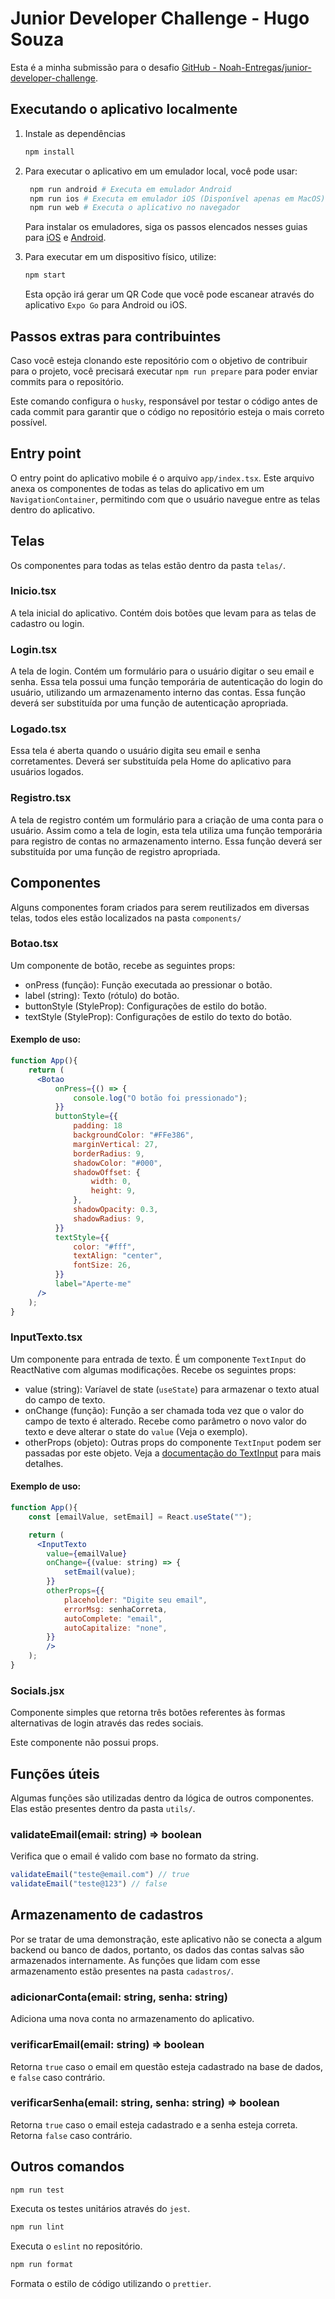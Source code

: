 # Junior Developer Challenge - Hugo Souza

Esta é a minha submissão para o desafio [GitHub - Noah-Entregas/junior-developer-challenge](https://github.com/Noah-Entregas/junior-developer-challenge).

## Executando o aplicativo localmente

1. Instale as dependências
   
   ```bash
   npm install
   ```

2. Para executar o aplicativo em um emulador local, você pode usar:
   
   ```bash
    npm run android # Executa em emulador Android
    npm run ios # Executa em emulador iOS (Disponível apenas em MacOS)
    npm run web # Executa o aplicativo no navegador
   ```
   
   Para instalar os emuladores, siga os passos elencados nesses guias para [iOS](https://developer.apple.com/documentation/safari-developer-tools/installing-xcode-and-simulators) e [Android](https://developer.android.com/studio/emulator_archive?hl=pt-br).

3. Para executar em um dispositivo físico, utilize:
   
   ```bash
   npm start
   ```
   
   Esta opção irá gerar um QR Code que você pode escanear através do aplicativo `Expo Go` para Android ou iOS.

## Passos extras para contribuintes

Caso você esteja clonando este repositório com o objetivo de contribuir para o projeto, você precisará executar `npm run prepare` para poder enviar commits para o repositório.

Este comando configura o `husky`, responsável por testar o código antes de cada commit para garantir que o código no repositório esteja o mais correto possível.

## Entry point

O entry point do aplicativo mobile é o arquivo `app/index.tsx`.
Este arquivo anexa os componentes de todas as telas do aplicativo em um `NavigationContainer`, permitindo com que o usuário navegue entre as telas dentro do aplicativo.

## Telas

Os componentes para todas as telas estão dentro da pasta `telas/`.

### Inicio.tsx

A tela inicial do aplicativo. Contém dois botões que levam para as telas de cadastro ou login.

### Login.tsx

A tela de login. Contém um formulário para o usuário digitar o seu email e senha. Essa tela possui uma função temporária de autenticação do login do usuário, utilizando um armazenamento interno das contas. Essa função deverá ser substituída por uma função de autenticação apropriada.

### Logado.tsx

Essa tela é aberta quando o usuário digita seu email e senha corretamentes. Deverá ser substituída pela Home do aplicativo para usuários logados.

### Registro.tsx

A tela de registro contém um formulário para a criação de uma conta para o usuário. Assim como a tela de login, esta tela utiliza uma função temporária para registro de contas no armazenamento interno. Essa função deverá ser substituída por uma função de registro apropriada.

## Componentes

Alguns componentes foram criados para serem reutilizados em diversas telas, todos eles estão localizados na pasta `components/`

### Botao.tsx

Um componente de botão, recebe as seguintes props:

* onPress (função): Função executada ao pressionar o botão.
* label (string): Texto (rótulo) do botão.
* buttonStyle (StyleProp): Configurações de estilo do botão.
* textStyle (StyleProp): Configurações de estilo do texto do botão.

#### Exemplo de uso:

```jsx
function App(){
    return (
      <Botao
          onPress={() => {
              console.log("O botão foi pressionado");
          }}
          buttonStyle={{
              padding: 18
              backgroundColor: "#FFe386",
              marginVertical: 27,
              borderRadius: 9,
              shadowColor: "#000",
              shadowOffset: {
                  width: 0,
                  height: 9,
              },
              shadowOpacity: 0.3,
              shadowRadius: 9,
          }}
          textStyle={{
              color: "#fff",
              textAlign: "center",
              fontSize: 26,
          }}
          label="Aperte-me"
      />
    );
}
```

### InputTexto.tsx

Um componente para entrada de texto. É um componente `TextInput` do ReactNative com algumas modificações. Recebe os seguintes props:

* value (string): Varíavel de state (`useState`) para armazenar o texto atual do campo de texto.
* onChange (função): Função a ser chamada toda vez que o valor do campo de texto é alterado. Recebe como parâmetro o novo valor do texto e deve alterar o state do `value` (Veja o exemplo).
* otherProps (objeto): Outras props do componente `TextInput` podem ser passadas por este objeto. Veja a [documentação do TextInput](https://reactnative.dev/docs/textinput) para mais detalhes.

#### Exemplo de uso:

```jsx
function App(){
    const [emailValue, setEmail] = React.useState("");

    return (
      <InputTexto
        value={emailValue}
        onChange={(value: string) => {
            setEmail(value);
        }}
        otherProps={{
            placeholder: "Digite seu email",
            errorMsg: senhaCorreta,
            autoComplete: "email",
            autoCapitalize: "none",
        }}
        />
    );
}
```

### Socials.jsx

Componente simples que retorna três botões referentes às formas alternativas de login através das redes sociais.

Este componente não possui props.

## Funções úteis

Algumas funções são utilizadas dentro da lógica de outros componentes. Elas estão presentes dentro da pasta `utils/`.

### validateEmail(email: string) => boolean

Verifica que o email é valido com base no formato da string.

```javascript
validateEmail("teste@email.com") // true
validateEmail("teste@123") // false
```

## Armazenamento de cadastros

Por se tratar de uma demonstração, este aplicativo não se conecta a algum backend ou banco de dados, portanto, 
os dados das contas salvas são armazenados internamente. As funções que lidam com esse armazenamento estão presentes
na pasta `cadastros/`.

### adicionarConta(email: string, senha: string)
Adiciona uma nova conta no armazenamento do aplicativo.

### verificarEmail(email: string) => boolean
Retorna `true` caso o email em questão esteja cadastrado na base de dados, e `false` caso contrário.

### verificarSenha(email: string, senha: string) => boolean
Retorna `true` caso o email esteja cadastrado e a senha esteja correta. Retorna `false` caso contrário.

## Outros comandos

```bash
npm run test
```

Executa os testes unitários através do `jest`.



```bash
npm run lint
```

Executa o `eslint` no repositório.

```bash
npm run format
```

Formata o estilo de código utilizando o `prettier`.
